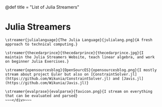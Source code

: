 @def title = "List of Julia Streamers"

# **Julia Streamers**

~~~<div class="streamers">~~~
\streamer{julialanguage}{The Julia Language}{julialang.png}{A fresh approach to technical computing.}

\streamer{thecedarprince}{thecedarprince}{thecedarprince.jpg}{I maintain the Julia Streamers Website, teach linear algebra, and work on beginner Julia Exercises.}

\streamer{opensourcesblog}{OpenSourcES}{opensourcesblog.png}{I mostly stream about project Euler but also on [ConstraintSolver.jl](https://github.com/Wikunia/ConstraintSolver.jl) and [Javis.jl](https://github.com/Wikunia/Javis.jl)}

\streamer{evalprase}{evalparse}{favicon.png}{I stream on everything that can be evaluated and parsed}
~~~</div>~~~

